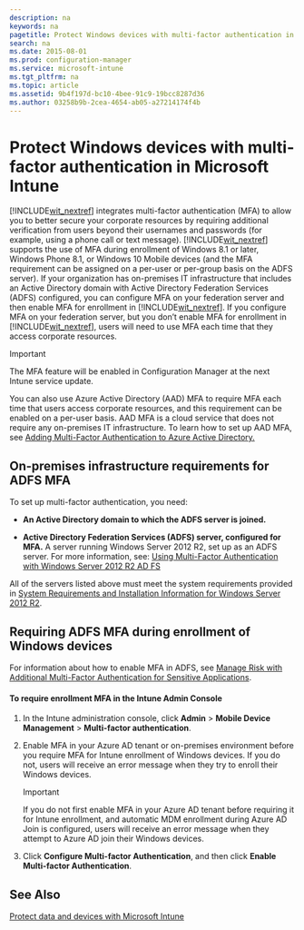 ```yaml
---
description: na
keywords: na
pagetitle: Protect Windows devices with multi-factor authentication in Microsoft Intune
search: na
ms.date: 2015-08-01
ms.prod: configuration-manager
ms.service: microsoft-intune
ms.tgt_pltfrm: na
ms.topic: article
ms.assetid: 9b4f197d-bc10-4bee-91c9-19bcc8287d36
ms.author: 03258b9b-2cea-4654-ab05-a27214174f4b
---
```

# Protect Windows devices with multi-factor authentication in Microsoft Intune
[!INCLUDE[wit_nextref](../Token/wit_nextref_md.md)] integrates multi-factor authentication (MFA) to allow you to better secure your corporate resources by requiring additional verification from users beyond their usernames and passwords (for example, using a phone call or text message). [!INCLUDE[wit_nextref](../Token/wit_nextref_md.md)] supports the use of MFA during enrollment of Windows 8.1 or later, Windows Phone 8.1, or Windows 10 Mobile devices (and the MFA requirement can be assigned on a per-user or per-group basis on the ADFS server). If your organization has on-premises IT infrastructure that includes an Active Directory domain with Active Directory Federation Services (ADFS) configured, you can configure MFA on your federation server and then enable MFA for enrollment in [!INCLUDE[wit_nextref](../Token/wit_nextref_md.md)]. If you configure MFA on your federation server, but you don’t enable MFA for enrollment in [!INCLUDE[wit_nextref](../Token/wit_nextref_md.md)], users will need to use MFA each time that they access corporate resources.

> [!IMPORTANT]
> The MFA feature will be enabled in Configuration Manager at the next Intune service update.

You can also use Azure Active Directory (AAD) MFA to require MFA each time that users access corporate resources, and this requirement can be enabled on a per-user basis. AAD MFA is a cloud service that does not require any on-premises IT infrastructure. To learn how to set up AAD MFA, see [Adding Multi-Factor Authentication to Azure Active Directory.](http://technet.microsoft.com/library/dn249466.aspx)

## <a name="Reqs_MFA"></a>On-premises infrastructure requirements for ADFS MFA
To set up multi-factor authentication, you need:

- **An Active Directory domain to which the ADFS server is joined.**

- **Active Directory Federation Services (ADFS) server, configured for MFA.** A server running Windows Server 2012 R2, set up as an ADFS server. For more information, see: [Using Multi-Factor Authentication with Windows Server 2012 R2 AD FS](http://msdn.microsoft.com/library/azure/dn807157.aspx)

All of the servers listed above must meet the system requirements provided in [System Requirements and Installation Information for Windows Server 2012 R2](http://technet.microsoft.com/library/dn303418.aspx).

## Requiring ADFS MFA during enrollment of Windows devices
For information about how to enable MFA in ADFS, see [Manage Risk with Additional Multi-Factor Authentication for Sensitive Applications](http://technet.microsoft.com/library/dn280949.aspx).

#### To require enrollment MFA in the Intune Admin Console

1. In the Intune administration console, click **Admin** &gt; **Mobile Device Management** &gt; **Multi-factor authentication**.

2. Enable MFA in your Azure AD tenant or on-premises environment before you require MFA for Intune enrollment of Windows devices. If you do not, users will receive an error message when they try to enroll their Windows devices.

   > [!IMPORTANT]
   > If you do not first enable MFA in your Azure AD tenant before requiring it for Intune enrollment, and automatic MDM enrollment during Azure AD Join is configured, users will receive an error message when they attempt to Azure AD join their Windows devices.

3. Click **Configure Multi-factor Authentication**, and then click **Enable Multi-factor Authentication**.

## See Also
[Protect data and devices with Microsoft Intune](../Topic/Protect_data_and_devices_with_Microsoft_Intune.md)

